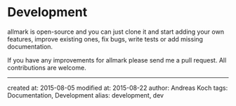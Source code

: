 # Development

allmark is open-source and you can just clone it and start adding your own features, improve existing ones, fix bugs, write tests or add missing documentation.

If you have any improvements for allmark please send me a pull request. All contributions are welcome.

---

created at: 2015-08-05
modified at: 2015-08-22
author: Andreas Koch
tags: Documentation, Development
alias: development, dev
